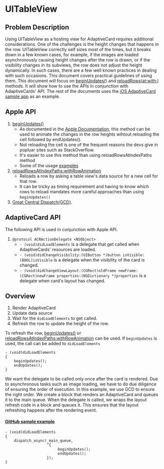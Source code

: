 # UITableView
## Problem Description
Using UITableView as a hosting view for AdaptiveCard requires additional considerations. One of the challenges is the height changes that happens in the row. UITableView correctly self sizes most of the times, but it breaks down in a few known cases, for example, if the images are loaded asynchronously causing height changes after the row is drawn, or if the visibility changes in its subviews, the row does not adjust the height dynamically. In such cases, there are a few well known practices in dealing with such occasions. This document covers practical guidelines of using them. This document will focus on [beginUpdates()](https://developer.apple.com/documentation/uikit/uitableview/1614908-beginupdates) and [reloadRows(at:with:)](https://developer.apple.com/documentation/uikit/uitableview/1614935-reloadrows) methods. It will show how to use the APIs in conjunction with AdaptiveCards' API. The rest of the documents uses the [iOS AdaptiveCard sample app](https://github.com/microsoft/AdaptiveCards/tree/main/source/ios/AdaptiveCards/ADCIOSVisualizer/ADCIOSVisualizer) as an example.
## Apple API
1. [beginUpdates()](https://developer.apple.com/documentation/uikit/uitableview/1614908-beginupdates)
     - As documented in the [Apple Documentation](https://developer.apple.com/documentation/uikit/uitableview/1614908-beginupdates), this method can be used to animate the changes in the row heights wihtout reloading the cell followed by endUpdates().
	 - Not reloading the cell is one of the frequent reasons the devs give in popluar sites such as StackOverflow.
     - It's easier to use this method than using reloadRowsAtIndexPaths method
     - Some of the usage [examples](https://www.raywenderlich.com/8549-self-sizing-table-view-cells)
2. [reloadRowsAtIndexPaths:withRowAnimation](https://developer.apple.com/documentation/uikit/uitableview/1614935-reloadrowsatindexpaths)
    - Reloads a row by asking a table view's data source for a new cell for that row.
    - It can be tricky as timing requirement and having to know which rows to reload mandates more careful approaches than using `beginUpdates()`
3. [Great Central Dispatch(GCD)](https://developer.apple.com/documentation/DISPATCH).  

## AdaptiveCard API
The following API is used in conjunction with Apple API.
1. `@protocol ACRActionDelegate <NSObject>`
	* `- (void)didLoadElements` is a delegate that get called when AdaptiveCards' resources are loaded.
	* `- (void)didChangeVisibility:(UIButton *)button isVisible:(BOOL)isVisible` is a delegate when the visibility of the card is changed.
	* `- (void)didChangeViewLayout:(CGRect)oldFrame newFrame:(CGRect)newFrame properties:(NSDictionary *)properties` is a delegate when card's layout has changed.

## Overview
1. Render AdaptiveCard 
2. Update data source
3. Wait for the `didLoadElements` to get called.
4. Refresh the row to update the height of the row.

To refresh the row, [beginUpdates()](https://developer.apple.com/documentation/uikit/uitableview/1614908-beginupdates) or [reloadRowsAtIndexPaths:withRowAnimation](https://developer.apple.com/documentation/uikit/uitableview/1614935-reloadrowsatindexpaths) can be used. If `beginUpdates` is used, the call can be added to `didLoadElements`
```
- (void)didLoadElements
{
	beginUpdates();
	endUpdates();
}
```
We want the delegate to be called only once after the card is rendered. Due to asynchronous tasks such as image loading, we have to do due diligence of ensuring the order of execution. In this example, we use GCD to ensure the right order. We create a block that renders an AdaptiveCard and queues it to the main queue. When the delegate is called, we wraps the layout refresh code in a block and queues it. This ensures that the layout refreshing happens after the rendering event. 
#### [GitHub sample example](https://github.com/microsoft/AdaptiveCards/blob/d43eb4e2fe84794eec706cea194b0cf213eaacc8/source/ios/AdaptiveCards/ADCIOSVisualizer/ADCIOSVisualizer/ViewController.m#L587) 

```
- (void)didLoadElements
{
	dispatch_async(_main_queue,
                   ^{
						beginUpdates();
						endUpdates();
				   });
}
```
